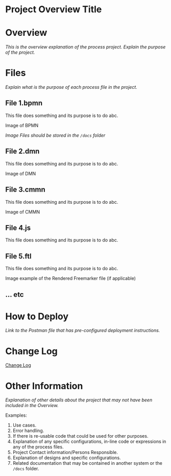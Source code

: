 # Project Overview Title

# Overview

*This is the overview explanation of the process project. Explain the purpose of the project.*

# Files

*Explain what is the purpose of each process file in the project.*

## File 1.bpmn

This file does something and its purpose is to do abc.

Image of BPMN

*Image Files should be stored in the `/docs` folder*

## File 2.dmn

This file does something and its purpose is to do abc.

Image of DMN

## File 3.cmmn

This file does something and its purpose is to do abc.

Image of CMMN

## File 4.js

This file does something and its purpose is to do abc.

## File 5.ftl

This file does something and its purpose is to do abc.

Image example of the Rendered Freemarker file (if applicable)

## ... etc

# How to Deploy

*Link to the Postman file that has pre-configured deployment instructions.*

# Change Log

[Change Log](CHANGELOG.md)

# Other Information

*Explanation of other details about the project that may not have been included in the Overview.*

Examples:

1. Use cases.
1. Error handling.
1. If there is re-usable code that could be used for other purposes.
1. Explanation of any specific configurations, in-line code or expressions in any of the process files.
1. Project Contact information/Persons Responsible.
1. Explanation of designs and specific configurations.
1. Related documentation that may be contained in another system or the `/docs` folder.
